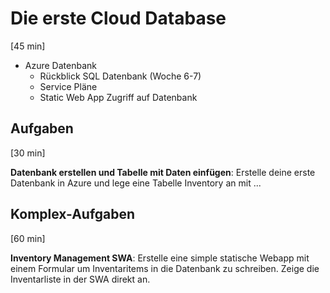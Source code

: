 # Die erste Cloud Database
[45 min]

- Azure Datenbank
  - Rückblick SQL Datenbank (Woche 6-7)
  - Service Pläne
  - Static Web App Zugriff auf Datenbank

## Aufgaben
[30 min]

**Datenbank erstellen und Tabelle mit Daten einfügen**: Erstelle deine erste Datenbank in Azure und lege eine Tabelle Inventory an mit ...


## Komplex-Aufgaben
[60 min]

**Inventory Management SWA**: Erstelle eine simple statische Webapp mit einem Formular um Inventaritems in die Datenbank zu schreiben. Zeige die Inventarliste in der SWA direkt an.
